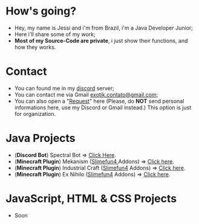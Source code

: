 # How's going?
- Hey, my name is Jessi and i'm from Brazil, i'm a Java Developer Junior;
- Here i'll share some of my work;
- **Most of my Source-Code are private**, i just show their functions, and how they works.

# Contact
- You can found me in my [discord](https://discord.gg/nJ83UkbYue) server;
- You can contact me via Gmail exotik.contato@gmail.com;
- You can also open a "[Request](https://github.com/TheExotik/TheExotik/issues)" here (Please, do **NOT** send personal informations here, use my Discord or Gmail instead.) This option is just for organization.

# Java Projects
- (**Discord Bot**) Spectral Bot => [Click Here](https://github.com/TheExotik/Discord-Bot).
- (**Minecraft Plugin**) Mekanism ([Slimefun4 ](https://github.com/Slimefun/Slimefun4) Addons) => [Click here](https://github.com/TheExotik/Mekanism).
- (**Minecraft Plugin**) Industrial Craft ([Slimefun4](https://github.com/Slimefun/Slimefun4) Addons) => [Click here](https://github.com/TheExotik/IndustrialCraft).
- (**Minecraft Plugin**) Ex Nihilo ([Slimefun4](https://github.com/Slimefun/Slimefun4) Addons) => [Click here](https://github.com/TheExotik/ExNihilo).

# JavaScript, HTML & CSS Projects
- Soon
